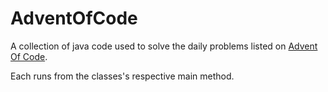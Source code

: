 # AdventOfCode

A collection of java code used to solve the daily problems listed on [Advent Of Code](https://adventofcode.com/).

Each runs from the classes's respective main method. 
